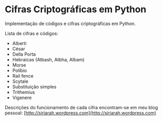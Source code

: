 # Cifras Criptográficas em Python

Implementação de códigos e cifras criptográficas em Python.

Lista de cifras e códigos:

* Alberti
* César
* Della Porta
* Hebraicas (Atbash, Atbha, Albam)
* Morse
* Políbio
* Rail fence
* Scytale
* Substituição simples
* Trithemius
* Vigenere

Descrições do funcionamento de cada cifra encontram-se em meu blog pessoal: [http://siriarah.wordpress.com](http://siriarah.wordpress.com)
